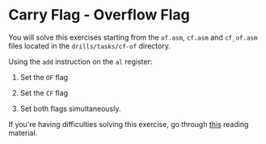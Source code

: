 # Carry Flag - Overflow Flag

You will solve this exercises starting from the `of.asm`, `cf.asm` and `cf_of.asm` files located in the `drills/tasks/cf-of` directory.

Using the `add` instruction on the `al` register:

1. Set the `OF` flag

1. Set the `CF` flag

1. Set both flags simultaneously.

If you're having difficulties solving this exercise, go through [this](../../../reading/README.md) reading material.
